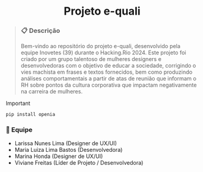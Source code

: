 <h1 align="center">Projeto e-quali</h1>



><h3>📋 Descrição</h3>
> Bem-vindo ao repositório do projeto e-quali, desenvolvido pela equipe Inovetes (39) durante o Hacking.Rio 2024. Este projeto foi criado por um grupo talentoso de mulheres designers e desenvolvedoras com o objetivo de educar a sociedade, corrigindo o vies machista em frases e textos fornecidos, bem como produzindo análises comportamentais a partir de atas de reunião que informam o RH sobre pontos da cultura corporativa que impactam negativamente na carreira de mulheres.
>


> [!IMPORTANT]
> ```
> pip install openia
   



<h3>👥 Equipe</h3>
 
* Larissa Nunes Lima (Designer de UX/UI)
* Maria Luiza Lima Bastos (Desenvolvedora)
* Marina Honda (Designer de UX/UI)
* Viviane Freitas (Líder de Projeto / Desenvolvedora)


